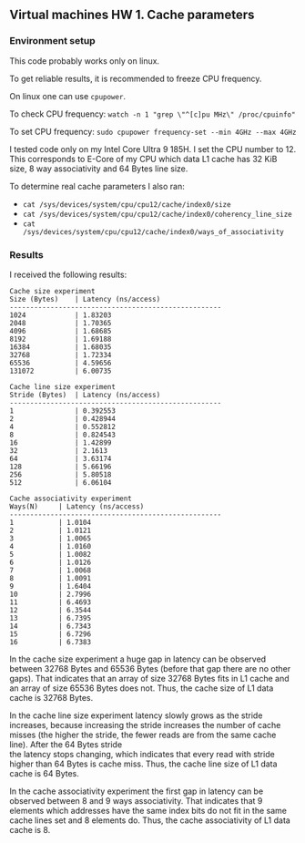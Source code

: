 ## Virtual machines HW 1. Cache parameters

### Environment setup

This code probably works only on linux. 

To get reliable results, it is recommended to freeze CPU frequency.

On linux one can use `cpupower`.

To check CPU frequency:
`watch -n 1 "grep \"^[c]pu MHz\" /proc/cpuinfo"`

To set CPU frequency:
`sudo cpupower frequency-set --min 4GHz --max 4GHz`

I tested code only on my Intel Core Ultra 9 185H.
I set the CPU number to 12. This corresponds to E-Core of my CPU which data L1 cache has 32 KiB size, 8 way associativity and 64 Bytes line size.

To determine real cache parameters I also ran:
* `cat /sys/devices/system/cpu/cpu12/cache/index0/size`
* `cat /sys/devices/system/cpu/cpu12/cache/index0/coherency_line_size`
* `cat /sys/devices/system/cpu/cpu12/cache/index0/ways_of_associativity`

### Results

I received the following results:
```
Cache size experiment
Size (Bytes)	| Latency (ns/access)
----------------------------------------------------
1024			| 1.83203
2048			| 1.70365
4096			| 1.68685
8192			| 1.69188
16384			| 1.68035
32768			| 1.72334
65536			| 4.59656
131072			| 6.00735

Cache line size experiment
Stride (Bytes)	| Latency (ns/access)
----------------------------------------------------
1				| 0.392553
2				| 0.428944
4				| 0.552812
8				| 0.824543
16				| 1.42899
32				| 2.1613
64				| 3.63174
128				| 5.66196
256				| 5.80518
512				| 6.06104

Cache associativity experiment
Ways(N)		| Latency (ns/access)
----------------------------------------------------
1			| 1.0104
2			| 1.0121
3			| 1.0065
4			| 1.0160
5			| 1.0082
6			| 1.0126
7			| 1.0068
8			| 1.0091
9			| 1.6404
10			| 2.7996
11			| 6.4693
12			| 6.3544
13			| 6.7395
14			| 6.7343
15			| 6.7296
16			| 6.7383
```

In the cache size experiment a huge gap in latency can be observed between 32768 Bytes and 65536 Bytes (before that gap there are no other gaps). 
That indicates that an array of size 32768 Bytes fits in L1 cache and an array of size 65536 Bytes does not. 
Thus, the cache size of L1 data cache is 32768 Bytes.

In the cache line size experiment latency slowly grows as the stride increases, because increasing the stride increases
the number of cache misses (the higher the stride, the fewer reads are from the same cache line). After the 64 Bytes stride  
the latency stops changing, which indicates that every read with stride higher than 64 Bytes is cache miss.
Thus, the cache line size of L1 data cache is 64 Bytes.

In the cache associativity experiment the first gap in latency can be observed between 8 and 9 ways associativity. 
That indicates that 9 elements which addresses have the same index bits do not fit in the same cache lines set and 8 elements do. 
Thus, the cache associativity of L1 data cache is 8.
